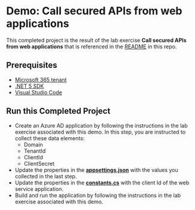 # Demo: Call secured APIs from web applications

This completed project is the result of the lab exercise **Call secured APIs from web applications** that is referenced in the [README](../../README.md) in this repo.

## Prerequisites

- [Microsoft 365 tenant](https://developer.microsoft.com/office/dev-program?ocid=MSlearn)
- [.NET 5 SDK](https://dotnet.microsoft.com/download)
- [Visual Studio Code](https://code.visualstudio.com/)

## Run this Completed Project

- Create an Azure AD application by following the instructions in the lab exercise associated with this demo. In this step, you are instructed to collect these data elements:
  - Domain
  - TenantId
  - ClientId
  - ClientSecret
- Update the properties in the **[appsettings.json](./appsettings.json)** with the values you collected in the last step.
- Update the properties in the **[constants.cs](./constants.cs)** with the client Id of the web service application.
- Build and run the application by following the instructions in the lab exercise associated with this demo.
